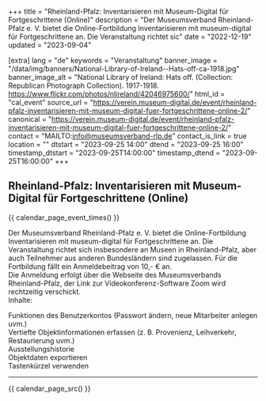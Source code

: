 +++
title = "Rheinland-Pfalz: Inventarisieren mit Museum-Digital für Fortgeschrittene (Online)"
description = "Der Museumsverband Rheinland-Pfalz e. V. bietet die Online-Fortbildung Inventarisieren mit museum-digital für Fortgeschrittene an. Die Veranstaltung richtet sic"
date = "2022-12-19"
updated = "2023-09-04"

[extra]
lang = "de"
keywords = "Veranstaltung"
banner_image = "/data/img/banners/National-Library-of-Ireland--Hats-off-ca-1918.jpg"
banner_image_alt = "National Library of Ireland:  Hats off. (Collection: Republican Photograph Collection). 1917-1918. https://www.flickr.com/photos/nlireland/42046975600/"
html_id = "cal_event"
source_url = "https://verein.museum-digital.de/event/rheinland-pfalz-inventarisieren-mit-museum-digital-fuer-fortgeschrittene-online-2/"
canonical = "https://verein.museum-digital.de/event/rheinland-pfalz-inventarisieren-mit-museum-digital-fuer-fortgeschrittene-online-2/"
contact = "MAILTO:info@museumsverband-rlp.de"
contact_is_link = true
location = ""
dtstart = "2023-09-25 14:00"
dtend = "2023-09-25 16:00"
timestamp_dtstart = "2023-09-25T14:00:00"
timestamp_dtend = "2023-09-25T16:00:00"
+++

## Rheinland-Pfalz: Inventarisieren mit Museum-Digital für Fortgeschrittene (Online)

{{ calendar_page_event_times() }}

Der Museumsverband Rheinland-Pfalz e. V. bietet die Online-Fortbildung Inventarisieren mit museum-digital für Fortgeschrittene an. Die Veranstaltung richtet sich insbesondere an Museen in Rheinland-Pfalz, aber auch Teilnehmer aus anderen Bundesländern sind zugelassen. Für die Fortbildung fällt ein Anmeldebeitrag von 10,- € an. <br />
Die Anmeldung erfolgt über die Webseite des Museumsverbands Rheinland-Pfalz, der Link zur Videokonferenz-Software Zoom wird rechtzeitig verschickt. <br />
Inhalte: 

Funktionen des Benutzerkontos (Passwort ändern, neue Mitarbeiter anlegen uvm.)<br />
Vertiefte Objektinformationen erfassen (z. B. Provenienz, Leihverkehr, Restaurierung uvm.)<br />
Ausstellungshistorie<br />
Objektdaten exportieren<br />
Tastenkürzel verwenden

----

{{ calendar_page_src() }}
